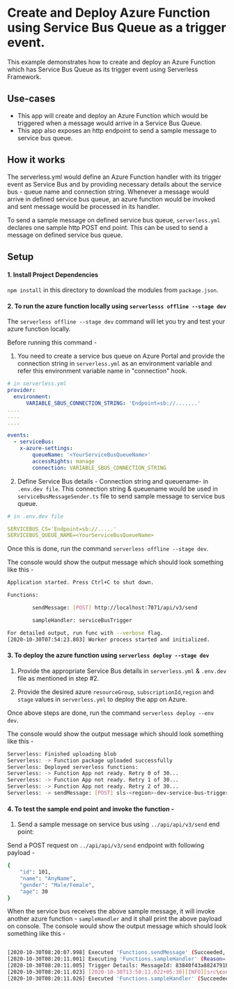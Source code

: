 <!--
title: 'Using Azure Service Queue to trigger Azure Function'
description: 'This example demonstrates how to trigger an Azure function when a message arrives in Service Bus Queue'
layout: Doc
framework: v1
platform: AZURE
language: typescript
authorLink: 'https://github.com/Kurshit'
authorName: 'Kurshit Kukreja'
-->
# Create and Deploy Azure Function using Service Bus Queue as a trigger event.

This example demonstrates how to create and deploy an Azure Function which has Service Bus Queue as its trigger event using Serverless Framework.

## Use-cases

- This app will create and deploy an Azure Function which would be triggered when a message would arrive in a Service Bus Queue.
- This app also exposes an http endpoint to send a sample message to service bus queue.

## How it works

The serverless.yml would define an Azure Function handler with its trigger event as Service Bus and by providing necessary details about the service bus - queue name and connection string. Whenever a message would arrive in defined service bus queue, an azure function would be invoked and sent message would be processed in its handler.

To send a sample message on defined service bus queue, `serverless.yml` declares one sample http POST end point. This can be used to send a message on defined service bus queue.


## Setup

#### 1. Install Project Dependencies
`npm install` in this directory to download the modules from `package.json`.

#### 2.  To run the azure function locally using `serverlesss offline --stage dev`

The `serverless offline --stage dev` command will let you try and test your azure function locally.

Before running this command -
1.  You need to create a service bus queue on Azure Portal and provide the connection string in `serverless.yml` as an environment variable and refer this environment variable name in "connection" hook.

```yml
# in serverless.yml
provider:
  environment:
	  VARIABLE_SBUS_CONNECTION_STRING: 'Endpoint=sb://.......'
....
....
....

events:
  - serviceBus:
	x-azure-settings:
		queueName: '<YourServiceBusQueueName>'
		accessRights: manage
		connection: VARIABLE_SBUS_CONNECTION_STRING
```
2. Define Service Bus details - Connection string and queuename-  in `.env.dev file`. This connection string  & queuename would be used in `serviceBusMessageSender.ts` file to send sample message to service bus queue.

```yml
# in .env.dev file

SERVICEBUS_CS='Endpoint=sb://.....'
SERVICEBUS_QUEUE_NAME=<YourServiceBusQueueName>
```
Once this is done, run the command `serverless offline --stage dev`.

The console would show the output message which should look something like this - 

```bash
Application started. Press Ctrl+C to shut down.

Functions:

        sendMessage: [POST] http://localhost:7071/api/v3/send

        sampleHandler: serviceBusTrigger

For detailed output, run func with --verbose flag.
[2020-10-30T07:54:23.803] Worker process started and initialized.
```

####  3. To deploy the azure function using `serverless deploy --stage dev`

1. Provide the appropriate Service Bus details in `serverless.yml` & `.env.dev` file as mentioned in step #2.

2. Provide the desired azure `resourceGroup`, `subscriptionId`,`region` and `stage` values in `serverless.yml` to deploy the app on Azure.

Once above steps are done, run the command `serverless deploy --env dev`.

The console would show the output message which should look something like this - 

```bash
Serverless: Finished uploading blob
Serverless: -> Function package uploaded successfully
Serverless: Deployed serverless functions:
Serverless: -> Function App not ready. Retry 0 of 30...
Serverless: -> Function App not ready. Retry 1 of 30...
Serverless: -> Function App not ready. Retry 2 of 30...
Serverless: -> sendMessage: [POST] sls-<region>-dev-service-bus-trigger-example.azurewebsites.net/api/api/v3/send
```
####  4. To test the sample end point and invoke the function -

1. Send a sample message on service bus using `../api/api/v3/send` end point: 

Send a POST request on `../api/api/v3/send` endpoint with following payload - 

```bash
{
    "id": 101,
    "name": "AnyName",
    "gender": "Male/Female",
    "age": 30
}

```

When the service bus receives the above sample message, it will invoke another azure function - `sampleHandler` and it shall print the above payload on console.
The console would show the output message which should look something like this -

```bash

[2020-10-30T08:20:07.998] Executed 'Functions.sendMessage' (Succeeded, Id=f08ed5e7-5bd2-4c7c-8054-e23cad3dbb82, Duration=317ms)
[2020-10-30T08:20:11.001] Executing 'Functions.sampleHandler' (Reason='New ServiceBus message detected on 'myqueuename'.', Id=abbb78d1-a19c-4ea7-b8a7-3ae6e9c6e66d)
[2020-10-30T08:20:11.005] Trigger Details: MessageId: 83840f43a8824791bc2c9624d68ea1c2, DeliveryCount: 2, EnqueuedTime: 10/30/2020 8:20:10 AM, LockedUntil: 10/30/2020 8:20:40 AM, SessionId: (null)
[2020-10-30T08:20:11.023] [2020-10-30T13:50:11.022+05:30][INFO][src\controller\triggerFunctionController.ts]: Azure function has been trigged with message {"id":10,"name":"Kurshit","gender":"Male","age":27} in service bus
[2020-10-30T08:20:11.026] Executed 'Functions.sampleHandler' (Succeeded, Id=abbb78d1-a19c-4ea7-b8a7-3ae6e9c6e66d, Duration=39ms)

``` 